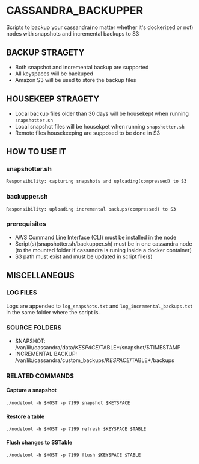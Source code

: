 # CASSANDRA_BACKUPPER
Scripts to backup your cassandra(no matter whether it's dockerized or not) nodes with snapshots and incremental backups to S3

## BACKUP STRAGETY
- Both snapshot and incremental backup are supported
- All keyspaces will be backuped
- Amazon S3 will be used to store the backup files

## HOUSEKEEP STRAGETY
- Local backup files older than 30 days will be housekept when running `snapshotter.sh`
- Local snapshot files will be housekpet when running `snapshotter.sh`
- Remote files housekeeping are supposed to be done in S3


## HOW TO USE IT
### snapshotter.sh
```Responsibility: capturing snapshots and uploading(compressed) to S3```
### backupper.sh
```Responsibility: uploading incremental backups(compressed) to S3```
### prerequisites
- AWS Command Line Interface (CLI) must be installed in the node
- Script(s)(snapshotter.sh/backupper.sh) must be in one cassandra node (to the mounted folder if cassandra is runing inside a docker container)
- S3 path must exist and must be updated in script file(s)

## MISCELLANEOUS

### LOG FILES
Logs are appended to `log_snapshots.txt` and `log_incremental_backups.txt` in the same folder where the script is.

### SOURCE FOLDERS
- SNAPSHOT: /var/lib/cassandra/data/$KESPACE/$TABLE*/snapshot/$TIMESTAMP
- INCREMENTAL BACKUP: /var/lib/cassandra/custom_backups/$KESPACE/$TABLE*/backups

### RELATED COMMANDS
#### Capture a snapshot
```
./nodetool -h $HOST -p 7199 snapshot $KEYSPACE
```

#### Restore a table
```
./nodetool -h $HOST -p 7199 refresh $KEYSPACE $TABLE
```

#### Flush changes to SSTable
```
./nodetool -h $HOST -p 7199 flush $KEYSPACE $TABLE
```
